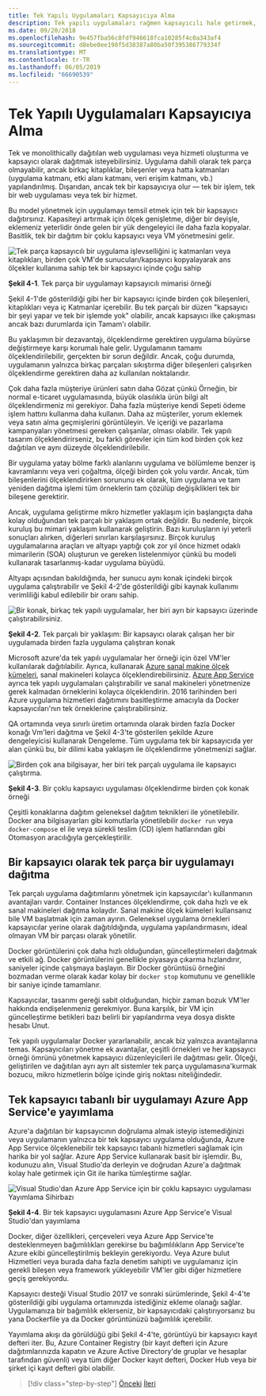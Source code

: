 ```yaml
---
title: Tek Yapılı Uygulamaları Kapsayıcıya Alma
description: Tek yapılı uygulamaları rağmen kapsayıcılı hale getirmek, mikro hizmetler mimarisi tüm avantajlarını elde edemez, hemen dağıtılabilecek dağıtım önemli faydası vardır.
ms.date: 09/20/2018
ms.openlocfilehash: 9e457fba56c8fdf946618fca10285f4c0a343af4
ms.sourcegitcommit: d8ebe0ee198f5d38387a80ba50f395386779334f
ms.translationtype: MT
ms.contentlocale: tr-TR
ms.lasthandoff: 06/05/2019
ms.locfileid: "66690539"
---
```

# <a name="containerizing-monolithic-applications"></a>Tek Yapılı Uygulamaları Kapsayıcıya Alma

Tek ve monolithically dağıtılan web uygulaması veya hizmeti oluşturma ve kapsayıcı olarak dağıtmak isteyebilirsiniz. Uygulama dahili olarak tek parça olmayabilir, ancak birkaç kitaplıklar, bileşenler veya hatta katmanları (uygulama katmanı, etki alanı katmanı, veri erişim katmanı, vb.) yapılandırılmış. Dışarıdan, ancak tek bir kapsayıcıya olur — tek bir işlem, tek bir web uygulaması veya tek bir hizmet.

Bu model yönetmek için uygulamayı temsil etmek için tek bir kapsayıcı dağıtırsınız. Kapasiteyi artırmak için ölçek genişletme, diğer bir deyişle, eklemeniz yeterlidir önde gelen bir yük dengeleyici ile daha fazla kopyalar. Basitlik, tek bir dağıtım bir çoklu kapsayıcı veya VM yönetmesini gelir.

![Tek parça kapsayıcılı bir uygulama işlevselliğini iç katmanları veya kitaplıkları, birden çok VM'de sunucuları/kapsayıcı kopyalayarak ans ölçekler kullanıma sahip tek bir kapsayıcı içinde çoğu sahip](./media/image1.png)

**Şekil 4-1**. Tek parça bir uygulamayı kapsayıcılı mimarisi örneği

Şekil 4-1'de gösterildiği gibi her bir kapsayıcı içinde birden çok bileşenleri, kitaplıkları veya iç Katmanlar içerebilir. Bu tek parçalı bir düzen "kapsayıcı bir şeyi yapar ve tek bir işlemde yok" olabilir, ancak kapsayıcı ilke çakışması ancak bazı durumlarda için Tamam'ı olabilir.

Bu yaklaşımın bir dezavantajı, ölçeklendirme gerektiren uygulama büyürse değiştirmeye karşı korumalı hale gelir. Uygulamanın tamamı ölçeklendirilebilir, gerçekten bir sorun değildir. Ancak, çoğu durumda, uygulamanın yalnızca birkaç parçaları sıkıştırma diğer bileşenleri çalışırken ölçeklendirme gerektiren daha az kullanılan noktalarıdır.

Çok daha fazla müşteriye ürünleri satın daha Gözat çünkü Örneğin, bir normal e-ticaret uygulamasında, büyük olasılıkla ürün bilgi alt ölçeklendirmeniz mi gerekiyor. Daha fazla müşteriye kendi Sepeti ödeme işlem hattını kullanma daha kullanın. Daha az müşteriler, yorum eklemek veya satın alma geçmişlerini görüntüleyin. Ve içeriği ve pazarlama kampanyaları yönetmesi gereken çalışanlar, olması olabilir. Tek yapılı tasarım ölçeklendirirseniz, bu farklı görevler için tüm kod birden çok kez dağıtılan ve aynı düzeyde ölçeklendirilebilir.

Bir uygulama yatay bölme farklı alanlarını uygulama ve bölümleme benzer iş kavramlarını veya veri çoğaltma, ölçeği birden çok yolu vardır. Ancak, tüm bileşenlerini ölçeklendirirken sorununu ek olarak, tüm uygulama ve tam yeniden dağıtma işlemi tüm örneklerin tam çözülüp değişiklikleri tek bir bileşene gerektirir.

Ancak, uygulama geliştirme mikro hizmetler yaklaşım için başlangıçta daha kolay olduğundan tek parçalı bir yaklaşım ortak değildir. Bu nedenle, birçok kuruluş bu mimari yaklaşım kullanarak geliştirin. Bazı kuruluşların iyi yeterli sonuçları alırken, diğerleri sınırları karşılaşırsınız. Birçok kuruluş uygulamalarına araçları ve altyapı yaptığı çok zor yıl önce hizmet odaklı mimarilerin (SOA) oluşturun ve gereken listelenmiyor çünkü bu modeli kullanarak tasarlanmış-kadar uygulama büyüdü.

Altyapı açısından bakıldığında, her sunucu aynı konak içindeki birçok uygulama çalıştırabilir ve Şekil 4-2'de gösterildiği gibi kaynak kullanımı verimliliği kabul edilebilir bir oranı sahip.

![Bir konak, birkaç tek yapılı uygulamalar, her biri ayrı bir kapsayıcı üzerinde çalıştırabilirsiniz.](./media/image2.png)

**Şekil 4-2**. Tek parçalı bir yaklaşım: Bir kapsayıcı olarak çalışan her bir uygulamada birden fazla uygulama çalıştıran konak

Microsoft azure'da tek yapılı uygulamalar her örneği için özel VM'ler kullanılarak dağıtılabilir. Ayrıca, kullanarak [Azure sanal makine ölçek kümeleri](https://azure.microsoft.com/documentation/services/virtual-machine-scale-sets/), sanal makineleri kolayca ölçeklendirebilirsiniz. [Azure App Service](https://azure.microsoft.com/services/app-service/) ayrıca tek yapılı uygulamaları çalıştırabilir ve sanal makineleri yönetmenize gerek kalmadan örneklerini kolayca ölçeklendirin. 2016 tarihinden beri Azure uygulama hizmetleri dağıtımını basitleştirme amacıyla da Docker kapsayıcıları'nın tek örneklerine çalıştırabilirsiniz.

QA ortamında veya sınırlı üretim ortamında olarak birden fazla Docker konağı Vm'leri dağıtma ve Şekil 4-3'te gösterilen şekilde Azure dengeleyicisi kullanarak Dengeleme. Tüm uygulama tek bir kapsayıcıda yer alan çünkü bu, bir dilimi kaba yaklaşım ile ölçeklendirme yönetmenizi sağlar.

![Birden çok ana bilgisayar, her biri tek parçalı uygulama ile kapsayıcı çalıştırma.](./media/image3.png)

**Şekil 4-3**. Bir çoklu kapsayıcı uygulaması ölçeklendirme birden çok konak örneği

Çeşitli konaklarına dağıtım geleneksel dağıtım teknikleri ile yönetilebilir. Docker ana bilgisayarları gibi komutlarla yönetilebilir `docker run` veya `docker-compose` el ile veya sürekli teslim (CD) işlem hatlarından gibi Otomasyon aracılığıyla gerçekleştirilir.

## <a name="deploying-a-monolithic-application-as-a-container"></a>Bir kapsayıcı olarak tek parça bir uygulamayı dağıtma

Tek parçalı uygulama dağıtımlarını yönetmek için kapsayıcılar'ı kullanmanın avantajları vardır. Container Instances ölçeklendirme, çok daha hızlı ve ek sanal makineleri dağıtma kolaydır. Sanal makine ölçek kümeleri kullansanız bile VM başlatmak için zaman ayırın. Geleneksel uygulama örnekleri kapsayıcılar yerine olarak dağıtıldığında, uygulama yapılandırmasını, ideal olmayan VM bir parçası olarak yönetilir.

Docker görüntülerini çok daha hızlı olduğundan, güncelleştirmeleri dağıtmak ve etkili ağ. Docker görüntülerini genellikle piyasaya çıkarma hızlandırır, saniyeler içinde çalışmaya başlayın. Bir Docker görüntüsü örneğini bozmadan verme olarak kadar kolay bir `docker stop` komutunu ve genellikle bir saniye içinde tamamlanır.

Kapsayıcılar, tasarımı gereği sabit olduğundan, hiçbir zaman bozuk VM'ler hakkında endişelenmeniz gerekmiyor. Buna karşılık, bir VM için güncelleştirme betikleri bazı belirli bir yapılandırma veya dosya diskte hesabı Unut.

Tek yapılı uygulamalar Docker yararlanabilir, ancak biz yalnızca avantajlarına temas. Kapsayıcıları yönetme ek avantajlar, çeşitli örnekleri ve her kapsayıcı örneği ömrünü yönetmek kapsayıcı düzenleyicileri ile dağıtması gelir. Ölçeği, geliştirilen ve dağıtılan ayrı ayrı alt sistemler tek parça uygulamasına'kurmak bozucu, mikro hizmetlerin bölge içinde giriş noktası niteliğindedir.

## <a name="publishing-a-single-container-based-application-to-azure-app-service"></a>Tek kapsayıcı tabanlı bir uygulamayı Azure App Service'e yayımlama

Azure'a dağıtılan bir kapsayıcının doğrulama almak isteyip istemediğinizi veya uygulamanın yalnızca bir tek kapsayıcı uygulama olduğunda, Azure App Service ölçeklenebilir tek kapsayıcı tabanlı hizmetleri sağlamak için harika bir yol sağlar. Azure App Service kullanarak basit bir işlemdir. Bu, kodunuzu alın, Visual Studio'da derleyin ve doğrudan Azure'a dağıtmak kolay hale getirmek için Git ile harika tümleştirme sağlar.

![Visual Studio'dan Azure App Service için bir çoklu kapsayıcı uygulaması Yayımlama Sihirbazı](./media/image4.png)

**Şekil 4-4**. Bir tek kapsayıcı uygulamasını Azure App Service'e Visual Studio'dan yayımlama

Docker, diğer özellikleri, çerçeveleri veya Azure App Service'te desteklenmeyen bağımlılıkları gerekirse bu bağımlılıkların App Service'te Azure ekibi güncelleştirilmiş bekleyin gerekiyordu. Veya Azure bulut Hizmetleri veya burada daha fazla denetim sahipti ve uygulamanız için gerekli bileşen veya framework yükleyebilir VM'ler gibi diğer hizmetlere geçiş gerekiyordu.

Kapsayıcı desteği Visual Studio 2017 ve sonraki sürümlerinde, Şekil 4-4'te gösterildiği gibi uygulama ortamınızda istediğiniz ekleme olanağı sağlar. Uygulamanıza bir bağımlılık eklerseniz, bir kapsayıcıdaki çalıştırıyorsanız bu yana Dockerfile ya da Docker görüntünüzü bağımlılık içerebilir.

Yayımlama akışı da görüldüğü gibi Şekil 4-4'te, görüntüyü bir kapsayıcı kayıt defteri iter. Bu, Azure Container Registry (bir kayıt defteri için Azure dağıtımlarınızda kapatın ve Azure Active Directory'de gruplar ve hesaplar tarafından güvenli) veya tüm diğer Docker kayıt defteri, Docker Hub veya bir şirket içi kayıt defteri gibi olabilir.

>[!div class="step-by-step"]
>[Önceki](index.md)
>[İleri](docker-application-state-data.md)
